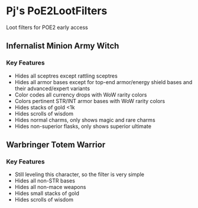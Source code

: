 # Pj's PoE2LootFilters
Loot filters for POE2 early access

## Infernalist Minion Army Witch
### Key Features
- Hides all sceptres except rattling sceptres
- Hides all armor bases except for top-end armor/energy shield bases and their advanced/expert variants
- Color codes all currency drops with WoW rarity colors
- Colors pertinent STR/INT armor bases with WoW rarity colors
- Hides stacks of gold <1k
- Hides scrolls of wisdom
- Hides normal charms, only shows magic and rare charms
- Hides non-superior flasks, only shows superior ultimate

## Warbringer Totem Warrior
### Key Features
- Still leveling this character, so the filter is very simple
- Hides all non-STR bases
- Hides all non-mace weapons
- Hides small stacks of gold
- Hides scrolls of wisdom

